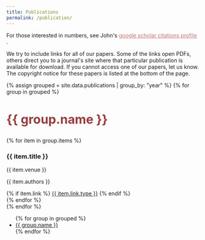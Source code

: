```yaml
---
title: Publications
permalink: /publication/
---
```

<head>
    <link rel="stylesheet" href="{{ 'css\publication.css' | relative_url }}">
</head>

For those interested in numbers, see John's <a href="https://scholar.google.com/citations?user=ANnlqOwAAAAJ&hl=en" style="color: #CA7373;">
  google scholar citations profile
</a>.

We try to include links for all of our papers. Some of the links open PDFs, others direct you to a journal's site where that particular publication is available for download. If you cannot access one of our papers, let us know. The copyright notice for these papers is listed at the bottom of the page.
<div class="publication-page">
  <div class="publication-content">
    <!-- 左侧内容 -->
    <div class="publication-list">
      {% assign grouped = site.data.publications | group_by: "year" %}
      {% for group in grouped %}
      <div class="publication-year" id="year-{{ group.name }}">
        <h2 style="color:#9A3B3B;font-size:2rem;">{{ group.name }}</h2>
        {% for item in group.items %}
        <div class="publication-item" data-topic="{{ item.topic }}" data-category="{{ item.category }}">
          <h3>{{ item.title }}</h3>
          <p class="venue">{{ item.venue }}</p>
          <p class="authors">{{ item.authors }}</p>
          {% if item.link %}
          <a href="{{ item.link.url }}" target="_blank" class="icon-link" >{{ item.link.type }}</a>
          {% endif %}
        </div>
        {% endfor %}
      </div>
      {% endfor %}
    </div>
    <!-- 右侧年份导航 -->
    <div class="year-navigation">
      <ul>
        {% for group in grouped %}
        <li><a href="#year-{{ group.name }}">{{ group.name }}</a></li>
        {% endfor %}
      </ul>
    </div>
  </div>
</div>

<script src="{{ '/assets/js/publications.js' | relative_url }}"></script>